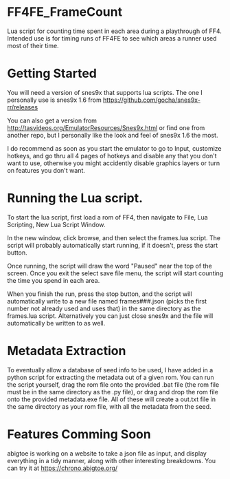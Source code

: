 # FF4FE_FrameCount

Lua script for counting time spent in each area during a playthrough of FF4. Intended use is for timing runs of FF4FE to see which areas a runner used most of their time. 

# Getting Started

You will need a version of snes9x that supports lua scripts. The one I personally use is snes9x 1.6 from https://github.com/gocha/snes9x-rr/releases

You can also get a version from http://tasvideos.org/EmulatorResources/Snes9x.html or find one from another repo, but I personally like the look and feel of snes9x 1.6 the most. 

I do recommend as soon as you start the emulator to go to Input, customize hotkeys, and go thru all 4 pages of hotkeys and disable any that you don't want to use, otherwise you might accidently disable graphics layers or turn on features you don't want.

# Running the Lua script. 

To start the lua script, first load a rom of FF4, then navigate to File, Lua Scripting, New Lua Script Window. 

In the new window, click browse, and then select the frames.lua script. The script will probably automatically start running, if it doesn't, press the start button.

Once running, the script will draw the word "Paused" near the top of the screen. Once you exit the select save file menu, the script will start counting the time you spend in each area. 

When you finish the run, press the stop button, and the script will automatically write to a new file named frames###.json (picks the first number not already used and uses that) in the same directory as the frames.lua script. Alternatively you can just close snes9x and the file will automatically be written to as well. 

# Metadata Extraction

To eventually allow a database of seed info to be used, I have added in a python script for extracting the metadata out of a given rom. You can run the script yourself, drag the rom file onto the provided .bat file (the rom file must be in the same directory as the .py file), or drag and drop the rom file onto the provided metadata.exe file. All of these will create a out.txt file in the same directory as your rom file, with all the metadata from the seed. 

# Features Comming Soon

abigtoe is working on a website to take a json file as input, and display everything in a tidy manner, along with other interesting breakdowns. You can try it at https://chrono.abigtoe.org/
